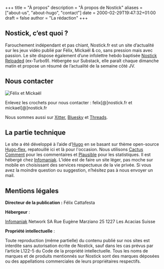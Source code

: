 +++
title = "À propos"
description = "À propos de Nostick"
aliases = ["about-us", "about-hugo", "contact"]
date = 2000-02-29T19:47:32+01:00
draft = false
author = "La rédaction"
+++

## Nostick, c’est quoi ?

Farouchement indépendant et pas chiant, Nostick.fr est un site d’actualité sur les jeux vidéo publié par Félix, Mickaël & co, sans pression mais avec passion. Le site dispose également d’une infolettre hebdo baptisée [Nostick Reloaded](https://nostickreloaded.substack.com) (ex-Turbo9). Hébergée sur Substack, elle paraît chaque dimanche matin et propose un résumé de l’actualité de la semaine côté JV.

## Nous contacter

![Félix et Mickaël](mikefelix.png "Félix et Mickaël.")

Enlevez les crochets pour nous contacter : felix[@]nostick.fr et mickael[@]nostick.fr

Nous sommes aussi sur [Xitter](https://twitter.com/Nostick_fr), [Bluesky](https://bsky.app/profile/nostick.bsky.social) et [Threads](https://www.threads.net/@nostick.fr).

## La partie technique

Le site a été développé à l’aide d’[Hugo](https://gohugo.io) en se basant sur thème open-source [Hugo-flex](https://github.com/ldeso/hugo-flex), repatouillé ici et là pour l'occasion. Nous utilisons [Cactus Comment](https://cactus.chat) pour les commentaires et [Plausible](https://plausible.io) pour les statistiques. Il est hébergé chez [Infomaniak](https://www.infomaniak.com/goto/fr/hosting.web?utm_term=5fd3bff1d1501). L’idée est de faire un site léger, pas moche sur mobile en choisissant des services respectueux de la vie privée. Si vous avez la moindre question ou suggestion, n’hésitez pas à nous envoyer un mail.

## Mentions légales

**Directeur de la publication :** Félix Cattafesta

**Hébergeur** :

[Infomaniak](https://www.infomaniak.com/goto/fr/hosting.web?utm_term=5fd3bff1d1501) Network SA
Rue Eugène Marziano 25
1227 Les Acacias
Suisse

**Propriété intellectuelle** :

Toute reproduction (même partielle) du contenu publié sur nos sites est interdite sans autorisation écrite de Nostick, sauf dans les cas prévus par l’article L122-5 du Code de la propriété intellectuelle. Tous les noms de marques et de produits mentionnés sur Nostick sont des marques déposées ou des appellations commerciales de leurs propriétaires respectifs.